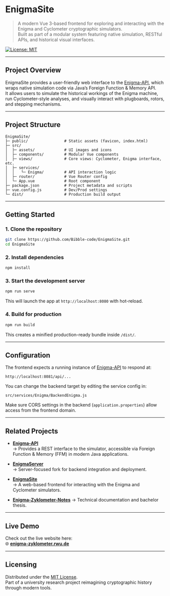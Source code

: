 # EnigmaSite

> A modern Vue 3-based frontend for exploring and interacting with the Enigma and Cyclometer cryptographic simulators.  
> Built as part of a modular system featuring native simulation, RESTful APIs, and historical visual interfaces.

[![License: MIT](https://img.shields.io/badge/License-MIT-yellow.svg)](../LICENSE)

---

## Project Overview

EnigmaSite provides a user-friendly web interface to the [Enigma-API](https://github.com/UPEV1sion/Enigma-API), which wraps native simulation code via Java’s Foreign Function & Memory API.  
It allows users to simulate the historical workings of the Enigma machine, run Cyclometer-style analyses, and visually interact with plugboards, rotors, and stepping mechanisms.

---

## Project Structure

```
EnigmaSite/
├─ public/                # Static assets (favicon, index.html)
├─ src/
│  ├─ assets/             # UI images and icons
│  ├─ components/         # Modular Vue components
│  ├─ views/              # Core views: Cyclometer, Enigma interface, etc.
│  ├─ services/
│  │   └─ Enigma/         # API interaction logic
│  ├─ router/             # Vue Router config
│  └─ App.vue             # Root component
├─ package.json           # Project metadata and scripts
├─ vue.config.js          # Dev/Prod settings
└─ dist/                  # Production build output
```

---

## Getting Started

### 1. Clone the repository

```bash
git clone https://github.com/Bibble-code/EnigmaSite.git
cd EnigmaSite
```

### 2. Install dependencies

```bash
npm install
```

### 3. Start the development server

```bash
npm run serve
```

This will launch the app at `http://localhost:8080` with hot-reload.

### 4. Build for production

```bash
npm run build
```

This creates a minified production-ready bundle inside `/dist/`.

---

## Configuration

The frontend expects a running instance of [Enigma-API](https://github.com/UPEV1sion/Enigma-API) to respond at:

```http
http://localhost:8081/api/...
```

You can change the backend target by editing the service config in:
```
src/services/Enigma/BackendEnigma.js
```

Make sure CORS settings in the backend (`application.properties`) allow access from the frontend domain.

---

## Related Projects

- **[Enigma-API](https://github.com/UPEV1sion/Enigma-API)**  
  → Provides a REST interface to the simulator, accessible via Foreign Function & Memory (FFM) in modern Java applications.

- **[EnigmaServer](https://github.com/UPEV1sion/Enigma/tree/server)**  
  → Server-focused fork for backend integration and deployment.

- **[EnigmaSite](https://github.com/Bibble-code/EnigmaSite)**  
  → A web-based frontend for interacting with the Enigma and Cyclometer simulators.

- **[Enigma-Zyklometer-Notes](https://github.com/Bibble-code/Enigma-Zyklometer-Notes)** 
  → Technical documentation and bachelor thesis.


---

## Live Demo

Check out the live website here:  
🌐 **[enigma-zyklometer.rwu.de](https://enigma-zyklometer.rwu.de)**

---
## Licensing

Distributed under the [MIT License](../LICENSE).  
Part of a university research project reimagining cryptographic history through modern tools.
